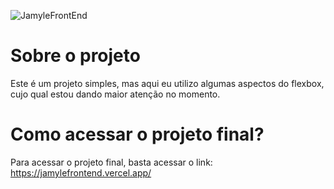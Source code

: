 ![JamyleFrontEnd](https://user-images.githubusercontent.com/104221009/217078127-30639955-74e0-47bc-a722-830ae305778d.png)
# Sobre o projeto
Este é um projeto simples, mas aqui eu utilizo algumas aspectos do flexbox, cujo qual estou dando maior atenção no momento.
# Como acessar o projeto final?
Para acessar o projeto final, basta acessar o link: https://jamylefrontend.vercel.app/
